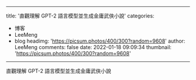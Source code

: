 
---
title: '直觀理解 GPT-2 語言模型並生成金庸武俠小說'
categories: 
 - 博客
 - LeeMeng
 - blog
headimg: 'https://picsum.photos/400/300?random=9608'
author: LeeMeng
comments: false
date: 2022-01-18 09:09:34
thumbnail: 'https://picsum.photos/400/300?random=9608'
---

<div>   
直觀理解 GPT-2 語言模型並生成金庸武俠小說  
</div>
            